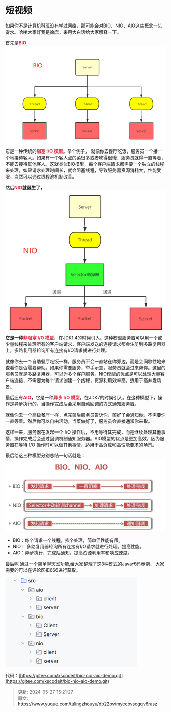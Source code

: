 # 短视频

<font style="color:rgb(13, 13, 13);">如果你不是计算机科班没有学过网络，那可能会对BIO、NIO、AIO这些概念一头雾水。哈喽大家好我是徐庶，来用大白话给大家解释一下。</font>



<font style="color:rgb(13, 13, 13);">首先是</font>**<font style="color:#DF2A3F;">BIO</font>**![1716793621670-391a3f5b-ce02-48ee-975d-14edfca8b59b.png](./img/QgsIrsQd-hblEURy/1716793621670-391a3f5b-ce02-48ee-975d-14edfca8b59b-919214.png)<font style="color:rgb(13, 13, 13);">它是一种传统的</font>**<font style="color:#DF2A3F;">阻塞 I/O 模型</font>**<font style="color:rgb(13, 13, 13);">。举个例子， 就像你去餐厅吃饭，服务员一个接一个地接待客人。如果有一个客人点的菜很多或者吃得很慢，服务员就得一直等着，不能去接待其他客人。这就类似BIO模型，每个客户端请求都需要一个独立的线程来处理，如果请求处理时间长，就会阻塞线程，导致服务器资源消耗大，性能受限，</font><font style="color:rgb(25, 27, 31);">当然可以通过线程池机制改善</font><font style="color:rgb(13, 13, 13);">。</font>

<font style="color:rgb(13, 13, 13);"></font>

<font style="color:rgb(13, 13, 13);">然后</font>**<font style="color:#DF2A3F;">NIO</font>**就诞生了<font style="color:rgb(13, 13, 13);">，</font>![1716793660332-6661c8b3-358d-47a3-a842-a705517e48f0.png](./img/QgsIrsQd-hblEURy/1716793660332-6661c8b3-358d-47a3-a842-a705517e48f0-684337.png)<font style="color:rgb(13, 13, 13);">它是一种</font>**<font style="color:#DF2A3F;">非阻塞 I/O 模型</font>**<font style="color:rgb(13, 13, 13);">，在JDK1.4的时候引入。这种模型服务器可以用一个或少量线程来处理所有的客户端请求，</font><font style="color:rgb(25, 27, 31);">客户端发送的连接请求都会注册到多路复用器上，多路复用器轮询所有连接有I/O请求就进行处理。</font>

<font style="color:rgb(13, 13, 13);">就像你去一个自助餐厅吃饭一样，服务员不会一直站在你旁边，而是会间歇性地来查看你是否需要帮助。如果你需要服务，举手示意，服务员就会过来帮你。这里的服务员就是多路复用器，可以为多个客户服务。NIO模型的优点是可以处理大量客户端连接，不需要为每个请求创建一个线程，资源利用效率高，适用于高并发场景。</font>

<font style="color:rgb(13, 13, 13);"></font>

<font style="color:rgb(13, 13, 13);">最后还有</font>**<font style="color:#DF2A3F;">AIO</font>**<font style="color:rgb(13, 13, 13);">，它是一种</font>**<font style="color:#DF2A3F;">异步 I/O 模型</font>**<font style="color:rgb(13, 13, 13);">，在JDK7的时候引入。在这种模型下，操作是异步执行的，当操作完成后会采用自动回调的方式通知服务器。</font>

<font style="color:rgb(13, 13, 13);">就像你去一个高级餐厅一样，点完菜后服务员告诉你，菜好了会通知你，不需要你一直等着。然后你可以自由活动，当菜做好了，服务员会直接通知你来取。</font>

<font style="color:rgb(13, 13, 13);">这样一来，服务器在发起一个 I/O 操作后，不用等待其完成，而是继续处理其他事情，操作完成后会通过回调机制通知服务器。AIO模型的优点是更加高效，因为服务器在等待 I/O 操作时可以做其他事情，适用于高负载和高性能要求的场景。</font>

<font style="color:rgb(13, 13, 13);"></font>

<font style="color:rgb(13, 13, 13);">最后给这三种模型分别总结一句话就是：</font>![1716792330534-e9d78089-7e0c-40d0-abb7-84a5657931d9.png](./img/QgsIrsQd-hblEURy/1716792330534-e9d78089-7e0c-40d0-abb7-84a5657931d9-468445.png)

+ <font style="color:rgb(13, 13, 13);">BIO：每个请求一个线程，挨个处理，简单但性能有限。</font>
+ <font style="color:rgb(13, 13, 13);">NIO： </font><font style="color:rgb(25, 27, 31);">多路复用器轮询所有连接有I/O请求就进行处理</font><font style="color:rgb(13, 13, 13);">。提高性能。</font>
+ <font style="color:rgb(13, 13, 13);">AIO：异步执行，完成后通知，提高资源利用率和响应速度。</font>

<font style="color:rgb(13, 13, 13);"></font>

<font style="color:rgb(13, 13, 13);">最后呢 通过一个简单聊天室功能,给大家整理了这3种模式的Java代码示例， 大家需要的可以在评论区扣666进行获取。</font>

![1716451167482-262d89be-b93d-43b6-b3c1-6b9130447526.png](./img/QgsIrsQd-hblEURy/1716451167482-262d89be-b93d-43b6-b3c1-6b9130447526-352138.png)

代码：[https://gitee.com/xscodeit/bio-nio-aio-demo.git](https://gitee.com/xscodeit/bio-nio-aio-demo.git)



> 更新: 2024-05-27 15:21:27  
> 原文: <https://www.yuque.com/tulingzhouyu/db22bv/myecbvscgqv6rasz>